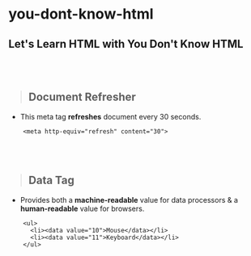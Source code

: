 # you-dont-know-html

## Let's Learn HTML with You Don't Know HTML
<br>
<br>

> ## Document Refresher
- This meta tag **refreshes** document every 30 seconds.

``` 
    <meta http-equiv="refresh" content="30"> 
```

<br>
<br>

> ## Data Tag
- Provides both a **machine-readable** value for data processors & a **human-readable** value for browsers.

``` 
    <ul> 
      <li><data value="10">Mouse</data></li>
      <li><data value="11">Keyboard</data></li>
    </ul> 

```

<br>
<br>
